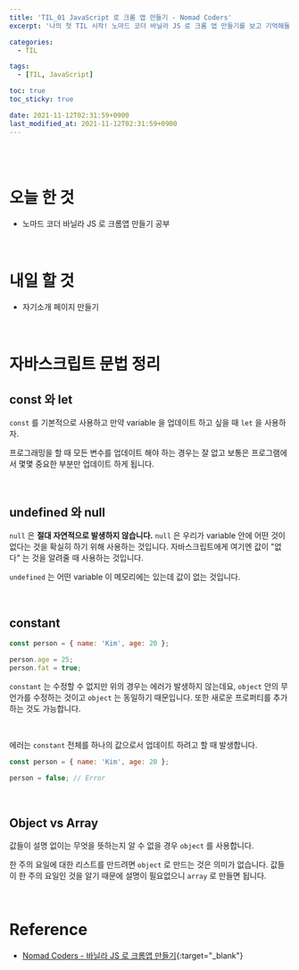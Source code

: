 ```yaml
---
title: 'TIL_01 JavaScript 로 크롬 앱 만들기 - Nomad Coders'
excerpt: '나의 첫 TIL 시작! 노마드 코더 바닐라 JS 로 크롬 앱 만들기를 보고 기억해둘 것을 정리했습니다.'

categories:
  - TIL

tags:
  - [TIL, JavaScript]

toc: true
toc_sticky: true

date: 2021-11-12T02:31:59+0900
last_modified_at: 2021-11-12T02:31:59+0900
---
```


<br>
<br>

# 오늘 한 것

- 노마드 코더 바닐라 JS 로 크롬앱 만들기 공부

<br>

# 내일 할 것

- 자기소개 페이지 만들기

<br>

# 자바스크립트 문법 정리

## const 와 let

`const` 를 기본적으로 사용하고 만약 variable 을 업데이트 하고 싶을 때 `let` 을 사용하자.

프로그래밍을 할 때 모든 변수를 업데이트 해야 하는 경우는 잘 없고 보통은 프로그램에서 몇몇 중요한 부분만 업데이트 하게 됩니다.

<br>

## undefined 와 null

`null` 은 **절대 자연적으로 발생하지 않습니다.** `null` 은 우리가 variable 안에 어떤 것이 없다는 것을 확실히 하기 위해 사용하는 것입니다. 자바스크립트에게 여기엔 값이 "없다" 는 것을 알려줄 때 사용하는 것입니다.

`undefined` 는 어떤 variable 이 메모리에는 있는데 값이 없는 것입니다.

<br>

## constant

```javascript
const person = { name: 'Kim', age: 20 };

person.age = 25;
person.fat = true;
```

`constant` 는 수정할 수 없지만 위의 경우는 에러가 발생하지 않는데요, `object` 안의 무언가를 수정하는 것이고 `object` 는 동일하기 때문입니다. 또한 새로운 프로퍼티를 추가하는 것도 가능합니다.

<br>

에러는 `constant` 전체를 하나의 값으로서 업데이트 하려고 할 때 발생합니다.

```javascript
const person = { name: 'Kim', age: 20 };

person = false; // Error
```

<br>

## Object vs Array

값들이 설명 없이는 무엇을 뜻하는지 알 수 없을 경우 `object` 를 사용합니다.

한 주의 요일에 대한 리스트를 만드려면 `object` 로 만드는 것은 의미가 없습니다. 값들이 한 주의 요일인 것을 알기 때문에 설명이 필요없으니 `array` 로 만들면 됩니다.

<br>

# Reference

- [Nomad Coders - 바닐라 JS 로 크롬앱 만들기](https://nomadcoders.co/javascript-for-beginners/lobby){:target="\_blank"}
